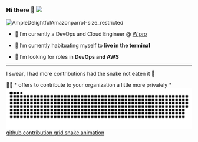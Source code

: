 ### Hi there 👋 ![](https://komarev.com/ghpvc/?username=your-github-username&label=Visitor+No.&color=brightgreen&style=flat-square) 

![AmpleDelightfulAmazonparrot-size_restricted](https://user-images.githubusercontent.com/37953138/204116125-1659e2fe-22c3-4456-b7fd-880ee1568fab.gif)

- 🔭 I’m currently a DevOps and Cloud Engineer @ [Wipro](https://www.wipro.com/)

- 🌱 I’m currently habituating myself to **live in the terminal**

- 👯 I’m looking for roles in **DevOps and AWS**
___________________________________________________________________________________________________________________________________

I swear, I had more contributions had the snake not eaten it :snake:

💁‍♂️ * offers to contribute to your organization a little more privately *
![github contribution grid snake animation](https://raw.githubusercontent.com/raunak111/raunak111/output/github-contribution-grid-snake-dark.svg#gh-dark-mode-only)
[github contribution grid snake animation](https://raw.githubusercontent.com/raunak111/raunak111/output/github-contribution-grid-snake.svg#gh-light-mode-only)

<!--
**raunak111/raunak111** is a ✨ _special_ ✨ repository because its `README.md` (this file) appears on your GitHub profile.

Here are some ideas to get you started:

- 🔭 I’m currently working on ...
- 🌱 I’m currently learning ...
- 👯 I’m looking to collaborate on ...
- 🤔 I’m looking for help with ...
- 💬 Ask me about ...
- 📫 How to reach me: ...
- 😄 Pronouns: ...
- ⚡ Fun fact: ...
-->
